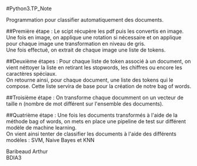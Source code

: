#Python3.TP_Note

Programmation pour classifier automatiquement des documents.

##Première étape :
Le scipt récupère les pdf puis les convertis en image.  
Une fois en image, on applique une rotation si nécessaire et on applique pour chaque image une transformation en niveau de gris.  
Une fois effectué, on extrait de chaque image une liste de tokens.  


##Deuxième étapes :
Pour chaque liste de token associé à un document, on vient néttoyer la liste en retirant les stopwords, les chiffres ou encore les caractères spéciaux.  
On retourne ainsi, pour chaque document, une liste des tokens qui le compose. Cette liste servira de base pour la création de notre  bag of words.  

##Troisième étape :
On transforme chaque documment on un vecteur de taille n (nombre de mot différent sur l'ensemble des documents).  

##Quatrième étape :
Une fois les documents transformés à l'aide de la méthode bag of words, on mets en place une pipeline de test sur différent modèle de machine learning.  
On vient ainsi tenter de classifier les documents à l'aide des différents modèles : SVM, Naive Bayes et KNN  

Baribeaud Arthur  
BDIA3